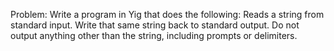 Problem:
Write a program in Yig that does the following:
Reads a string from standard input.
Write that same string back to standard output.
Do not output anything other than the string, including prompts or delimiters.